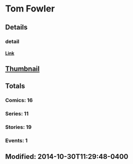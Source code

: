 # Tom  Fowler 
## Details
### detail
#### [Link](http://marvel.com/comics/creators/11307/tom_fowler?utm_campaign=apiRef&utm_source=225578a89fc76f3d20fbffda5d17a88d)
## [Thumbnail](http://i.annihil.us/u/prod/marvel/i/mg/b/40/image_not_available.jpg)
## Totals
### Comics: 16
### Series: 11
### Stories: 19
### Events: 1
## Modified: 2014-10-30T11:29:48-0400
